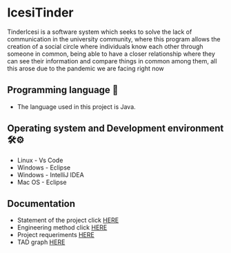 # IcesiTinder

TinderIcesi is a software system which seeks to solve the lack of communication in the university community, where this program allows the creation of a social circle where individuals know each other through someone in common, being able to have a closer relationship where they can see their information and compare things in common among them, all this arose due to the pandemic we are facing right now

## Programming language 🔧
- The language used in this project is Java. 

## Operating system and Development environment 🛠️⚙️
- Linux - Vs Code
- Windows - Eclipse
- Windows - IntelliJ IDEA
- Mac OS - Eclipse

## Documentation

- Statement of the project click [HERE](https://github.com/Dannasofiagarcia/IcesiTinder/docs/EnunciadoTI3)
- Engineering method click [HERE](https://github.com/Dannasofiagarcia/IcesiTinder/docs/Metodo_ingenieria)
- Project requeriments [HERE](https://github.com/Dannasofiagarcia/IcesiTinder/docs/Requerimientos_proyecto)
- TAD graph [HERE](https://github.com/Dannasofiagarcia/IcesiTinder/docs/TAD-WeightedGraph)
